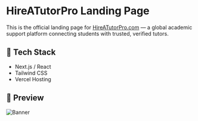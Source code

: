 # HireATutorPro Landing Page

This is the official landing page for [HireATutorPro.com](https://hireatutorpro.com) — a global academic support platform connecting students with trusted, verified tutors.

## 🚀 Tech Stack

- Next.js / React
- Tailwind CSS
- Vercel Hosting

## 📸 Preview

![Banner](./hireatutorpro-banner.png)


